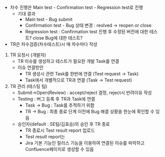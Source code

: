









- 차수 진행은 Main test - Confirmation test - Regression test로 진행
	- 기대 결과
		- Main test - Bug submit
		- Confirmation test - Bug 상태 변경 : reolved -> reopen or close
		- Regression test : Confirmation test 진행 후 수정된 버전에 대한 테스트?  close Bug에 대한 테스트?
- TR은 차수검증(차수테스트)시 매 차수마다 작성


1. TR 요청시 (개발자)
	- TR 이슈를 생성하고 테스트가 필요한 개발 Task를 연결
	- 이슈 연결방안
		- TR 생성시 관련 Task를 한번에 연결 (Test request -> Task)
		- Task에서 개별적으로 TR과 연결 (Task -> Test request)
2. TR 관리 (테스팅 팀)
	- Submit->Open(Review) : accept/reject 결정, reject시 반려이유 작성
	- Testing : 버그 등록 후 TR과 Task에 연결
		- Task -> Bug : Task를 추적하기 위함
		- TR -> Bug : 최종 종료 단계 이전에 Bug 해결 상황을 한눈에 확인할 수 있음
	- 승인자(default : SE팀/김효승)의 승인 후 TR 종료
		- TR 종료시 Test result report 업로드
		- Test result report는 
		- Jira 기본 기능인 릴리스 기능을 이용하여 연결된 이슈를 파악하고 Confluence페이지로 생성할 수 있음